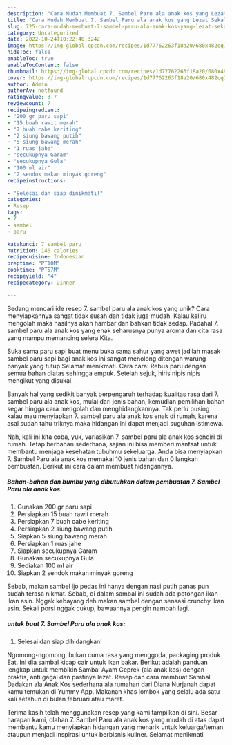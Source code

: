 ```yaml
---
description: "Cara Mudah Membuat 7. Sambel Paru ala anak kos yang Lezat Sekali"
title: "Cara Mudah Membuat 7. Sambel Paru ala anak kos yang Lezat Sekali"
slug: 725-cara-mudah-membuat-7-sambel-paru-ala-anak-kos-yang-lezat-sekali
category: Uncategorized
date: 2022-10-24T10:22:40.324Z
image: https://img-global.cpcdn.com/recipes/1d77762263f18a20/680x482cq70/7-sambel-paru-ala-anak-kos-foto-resep-utama.jpg
hideToc: false
enableToc: true
enableTocContent: false
thumbnail: https://img-global.cpcdn.com/recipes/1d77762263f18a20/680x482cq70/7-sambel-paru-ala-anak-kos-foto-resep-utama.jpg
cover: https://img-global.cpcdn.com/recipes/1d77762263f18a20/680x482cq70/7-sambel-paru-ala-anak-kos-foto-resep-utama.jpg
author: Admin
authorAv: notfound
ratingvalue: 3.7
reviewcount: 7
recipeingredient:
- "200 gr paru sapi"
- "15 buah rawit merah"
- "7 buah cabe keriting"
- "2 siung bawang putih"
- "5 siung bawang merah"
- "1 ruas jahe"
- "secukupnya Garam"
- "secukupnya Gula"
- "100 ml air"
- "2 sendok makan minyak goreng"
recipeinstructions:

- "Selesai dan siap dinikmati!"
categories:
- Resep
tags:
- 7
- sambel
- paru

katakunci: 7 sambel paru 
nutrition: 146 calories
recipecuisine: Indonesian
preptime: "PT10M"
cooktime: "PT57M"
recipeyield: "4"
recipecategory: Dinner

---
```





Sedang mencari ide resep 7. sambel paru ala anak kos yang unik? Cara menyiapkannya sangat tidak susah dan tidak juga mudah. Kalau keliru mengolah maka hasilnya akan hambar dan bahkan tidak sedap. Padahal 7. sambel paru ala anak kos yang enak seharusnya punya aroma dan cita rasa yang mampu memancing selera Kita.





Suka sama paru sapi buat menu buka sama sahur yang awet jadilah masak sambel paru sapi bagi anak kos ini sangat menolong ditengah warung banyak yang tutup Selamat menikmati. Cara cara: Rebus paru dengan semua bahan diatas sehingga empuk. Setelah sejuk, hiris nipis nipis mengikut yang disukai.

Banyak hal yang sedikit banyak berpengaruh terhadap kualitas rasa dari 7. sambel paru ala anak kos, mulai dari jenis bahan, kemudian pemilihan bahan segar hingga cara mengolah dan menghidangkannya. Tak perlu pusing kalau mau menyiapkan 7. sambel paru ala anak kos enak di rumah, karena asal sudah tahu triknya maka hidangan ini dapat menjadi suguhan istimewa.






Nah, kali ini kita coba, yuk, variasikan 7. sambel paru ala anak kos sendiri di rumah. Tetap berbahan sederhana, sajian ini bisa memberi manfaat untuk membantu menjaga kesehatan tubuhmu sekeluarga. Anda bisa menyiapkan 7. Sambel Paru ala anak kos memakai 10 jenis bahan dan 0 langkah pembuatan. Berikut ini cara dalam membuat hidangannya.

<!--inarticleads1-->

##### Bahan-bahan dan bumbu yang dibutuhkan dalam pembuatan 7. Sambel Paru ala anak kos:

1. Gunakan 200 gr paru sapi
1. Persiapkan 15 buah rawit merah
1. Persiapkan 7 buah cabe keriting
1. Persiapkan 2 siung bawang putih
1. Siapkan 5 siung bawang merah
1. Persiapkan 1 ruas jahe
1. Siapkan secukupnya Garam
1. Gunakan secukupnya Gula
1. Sediakan 100 ml air
1. Siapkan 2 sendok makan minyak goreng


Sebab, makan sambel ijo pedas ini hanya dengan nasi putih panas pun sudah terasa nikmat. Sebab, di dalam sambal ini sudah ada potongan ikan-ikan asin. Nggak kebayang deh makan sambel dengan sensasi crunchy ikan asin. Sekali porsi nggak cukup, bawaannya pengin nambah lagi. 

<!--inarticleads2-->

#####  untuk buat 7. Sambel Paru ala anak kos:


1. Selesai dan siap dihidangkan!

Ngomong-ngomong, bukan cuma rasa yang menggoda, packaging produk Eat. Ini dia sambal kicap cair untuk ikan bakar. Berikut adalah panduan lengkap untuk membikin Sambal Ayam Geprek (ala anak kos) dengan praktis, anti gagal dan pastinya lezat. Resep dan cara membuat Sambal Dadakan ala Anak Kos sederhana ala rumahan dari Diana Nurjanah dapat kamu temukan di Yummy App. Makanan khas lombok yang selalu ada satu kali setahun di bulan februari atau maret. 

Terima kasih telah menggunakan resep yang kami tampilkan di sini. Besar harapan kami, olahan 7. Sambel Paru ala anak kos yang mudah di atas dapat membantu kamu menyiapkan hidangan yang menarik untuk keluarga/teman ataupun menjadi inspirasi untuk berbisnis kuliner. Selamat menikmati
